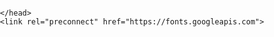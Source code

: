 <html>
    <head>

    </head>
    <link rel="preconnect" href="https://fonts.googleapis.com">
<link rel="preconnect" href="https://fonts.gstatic.com" crossorigin>
<link href="https://fonts.googleapis.com/css2?family=Raleway:ital,wght@0,100..900;1,100..900&display=swap" rel="stylesheet">
    <style>
        body{
            margin: 0px;
            padding: 0px;
            font-family: "Raleway", sans-serif;
            font-optical-sizing: auto;
            font-weight: weight;
            font-style: normal;
        }
        .container{
            background-color: rgb(8, 95, 86);
            height: 100%;
            width: 100%;
            border-bottom: 3px solid  rgb(8, 95, 86);
        }
        .sub_contain{
            background-color:rgb(251, 251, 251);
            height: 100%;
            width: 70%;
            position: relative;
            display: flex;
            flex-direction: row-reverse;
            align-items: center;
        }
        .sub_sub{
            background-color:rgb(251, 251, 251);
            height: 350px;
            width: 350px;
            border-radius: 50%;
            position: absolute;
            padding: 20px;
            margin-right: -21%;
            box-shadow: rgba(0, 0, 0, 0.25) 0px 54px 55px, rgba(0, 0, 0, 0.12) 0px -12px 30px, rgba(0, 0, 0, 0.12) 0px 4px 6px, rgba(0, 0, 0, 0.17) 0px 12px 13px, rgba(0, 0, 0, 0.09) 0px -3px 5px;
        }
        .sub_sub2{
            height: 250px;
            width: 250px;
            position: absolute;
            margin-right: 60%;
            border-left:5px solid black;
            padding: 20px;
            font-size: 60px;
            line-height: 20px;
        }
        .container2{
                display: flex;
                flex-direction: row;
                position: relative;
                height: 100%;
                width: 100%;
                background-color:rgb(251, 251, 251);
                border-bottom: 3px solid  rgb(241, 241, 241);
        }
        .about{
            width: 60%;
        
            padding: 30px;
        }
        .about_contain{
            height: 100%;
            width: 50%;
            display: flex;
            flex-direction: column;
        }
        .about2{
          
            height: 100%;
            position: relative;
            width:100%;
            background-color: rgb(8, 95, 86);
            
           }
        .about3{
            
            height: 80%;
            width: 43%;
            background-color:darkorange;
            border-bottom-left-radius: 80%;
            position: absolute;
        }
        .panal_container{
            height: 100%;
            width: 100%;
            background-color: rgb(8, 95, 86);
            display: flex;    
            flex-direction: row;
            gap: 40px;
            align-items: center;
            justify-content: center;
        }
        .panal_1{
            height: 50%;
            width: 20%;
            padding: 10px;
            border-radius: 10%;
            border:2px solid darkorange;
            background-color:rgb(251, 251, 251);
        }
        .panal_2{
            height: 50%;
            width: 20%;
            padding: 10px;
            border-radius: 10%;
            border:2px solid darkorange;
            background-color:rgb(251, 251, 251);
            
        }
        .panal_3{
            height: 50%;
            width: 20%;
            padding: 10px;
            border-radius: 10%;
            border:2px solid darkorange;
            background-color:rgb(251, 251, 251);
        }
        .panal_4{
            height: 50%;
            width: 20%;
            padding: 10px;
            border-radius: 10%;
            border:2px solid darkorange;
            background-color:rgb(251, 251, 251);
        }
    </style>
    <body>
        <div class="container">
            <div class="sub_contain">
                <div class="sub_sub"></div>
                <div class="sub_sub2">
                    <h3>Business</h3>
                    <h1>Project</h1>
                </div>

            </div>
        </div>
        <!-- about -->
        <div class="container2">
                <div class="about">
                    <h1>About Us</h1>
                    <p>Bagless, powered by Memory Science Education Pvt Ltd is fully devoted to
                        revolutionize the educational practices and learning methodologies in India. The
                        leadership at Bagless has been instrumental in spreading and supporting many
                        organizations and trainers who have been working in the field of mnemonics
                        and memory science.</p>
                        <p>
                        Bagless is the outcome of more than 15 years of in-depth research on how to
                        utilize brain's natural learning abilities and in sync with them transform the study
                        patterns so as to make learning easy, fun and stress free for students.
                        Human brains are naturally evolved to code and interpret complex stimuli such
                        as images, colors, structures, positions, smells, sounds, tastes, touch,
                        emotions and language. Our memories store all of these stimuli very effectively.
                        Sadly, majority of the information students have to remember during their
                        study life is presented differently – as words printed on a page. While
                        written text is a rich and strong medium for conveying complex arguments,
                        our brains do not easily encode written information, thereby making it
                        difficult to remember.</p>
                        <p>
                        We, at Bagless understand the way our brain absorbs, interprets and
                        stores information readily and accordingly we have devised several study
                        techniques and patterns to make learning brain friendly. We work diligently
                        on such methods with which students can be made to come out of the
                        vicious circle of memorizing and forgetting their subject material. All this
                        we have made possible through much tested and validated Mnemonic
                        Science.
                    </p>
                </div>
                <div class="about_contain">
                    <div class="about2">

                    </div>
                    <div class="about3">

                    </div>
                </div>
              
        </div>
        <div class="panal_container">
            <div class="panal_1">

            </div>
            <div class="panal_2">

            </div>
            <div class="panal_3">

            </div>
            <div class="panal_4">

            </div>
        </div>
    </body>
</html>
